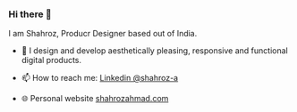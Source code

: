 ### Hi there 👋
I am Shahroz, Producr Designer based out of India.

- 🔭 I design and develop aesthetically pleasing, responsive and functional digital products.

- 📫 How to reach me: [Linkedin @shahroz-a](https://linkedin.com/in/shahroz-a)

- 🌐 Personal website [shahrozahmad.com](https://shahrozahmad.com)
